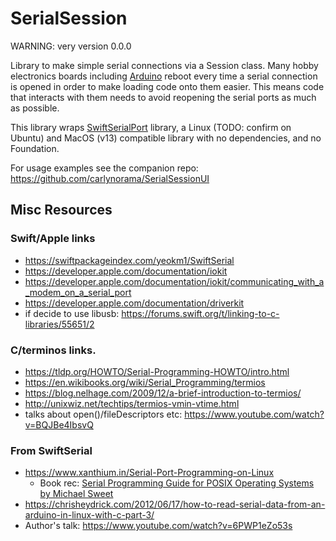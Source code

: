 # SerialSession

WARNING: very version 0.0.0

Library to make simple serial connections via a Session class. Many hobby electronics boards including [Arduino](https://www.arduino.cc) reboot every time a serial connection is opened in order to make loading code onto them easier. This means code that interacts with them needs to avoid reopening the serial ports as much as possible. 

This library wraps [SwiftSerialPort](https://swiftpackageindex.com/carlynorama/SwiftSerialPort) library, a Linux (TODO: confirm on Ubuntu) and MacOS (v13) compatible library with no dependencies, and no Foundation.  

For usage examples see the companion repo: https://github.com/carlynorama/SerialSessionUI


## Misc Resources

### Swift/Apple links
- https://swiftpackageindex.com/yeokm1/SwiftSerial
- https://developer.apple.com/documentation/iokit
- https://developer.apple.com/documentation/iokit/communicating_with_a_modem_on_a_serial_port
- https://developer.apple.com/documentation/driverkit
- if decide to use libusb: https://forums.swift.org/t/linking-to-c-libraries/55651/2

### C/terminos links. 
- https://tldp.org/HOWTO/Serial-Programming-HOWTO/intro.html
- https://en.wikibooks.org/wiki/Serial_Programming/termios
- https://blog.nelhage.com/2009/12/a-brief-introduction-to-termios/
- http://unixwiz.net/techtips/termios-vmin-vtime.html
- talks about open()/fileDescriptors etc: https://www.youtube.com/watch?v=BQJBe4IbsvQ

### From SwiftSerial
- https://www.xanthium.in/Serial-Port-Programming-on-Linux
    - Book rec: [Serial Programming Guide for POSIX Operating Systems by Michael Sweet](https://www.msweet.org/serial/serial.html)
- https://chrisheydrick.com/2012/06/17/how-to-read-serial-data-from-an-arduino-in-linux-with-c-part-3/
- Author's talk: https://www.youtube.com/watch?v=6PWP1eZo53s
